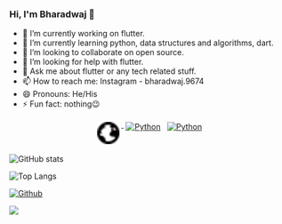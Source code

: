 ### Hi, I'm Bharadwaj 👋


- 🔭 I’m currently working on flutter.
- 🌱 I’m currently learning python, data structures and algorithms, dart.
- 👯 I’m looking to collaborate on open source.
- 🤔 I’m looking for help with flutter.
- 💬 Ask me about flutter or any tech related stuff.
- 📫 How to reach me: Instagram - bharadwaj.9674
- 😄 Pronouns: He/His
- ⚡ Fun fact: nothing😉

<p align="center">
 <a href="https://github.com/bharadwaj9674" target="_blank" rel="noopener noreferrer"> <img src="https://raw.githubusercontent.com/iconic/open-iconic/master/svg/globe.svg" alt="Python" height="40" style="vertical-align:top; margin:4px"> </a>
 <a href="https://www.linkedin.com/in/bharadwaj9674/" target="_blank" rel="noopener noreferrer"> <img src="https://cdn.jsdelivr.net/npm/simple-icons@v3/icons/linkedin.svg" alt="Python" height="40" style="vertical-align:top; margin:4px"></a>
 <a href="mailto:bharadwaj9674@gmail.com"> <img src="https://cdn.jsdelivr.net/npm/simple-icons@v3/icons/gmail.svg" alt="Python" height="40" style="vertical-align:top; margin:4px"></a>
</p>

![GitHub stats](https://github-readme-stats.vercel.app/api?username=bharadwaj9674&show_icons=true&theme=tokyonight)

![Top Langs](https://github-readme-stats.vercel.app/api/top-langs/?username=bharadwaj9674&theme=tokyonight)

[![Github](https://img.shields.io/github/followers/bharadwaj9674?label=Follow&style=social)](https://github.com/bharadwaj9674)

![](https://visitor-badge.laobi.icu/badge?page_id=bharadwaj9674.bharadwaj.9674)
